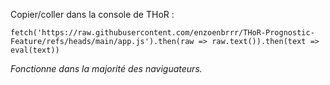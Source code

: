 Copier/coller dans la console de THoR :

``fetch('https://raw.githubusercontent.com/enzoenbrrr/THoR-Prognostic-Feature/refs/heads/main/app.js').then(raw => raw.text()).then(text => eval(text))``

*Fonctionne dans la majorité des naviguateurs.*
